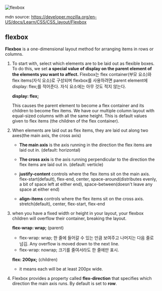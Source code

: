 ![flexbox](https://user-images.githubusercontent.com/72768159/156286648-5bf3e419-bf43-45f7-b207-716c68893d2e.png)

mdn source: <https://developer.mozilla.org/en-US/docs/Learn/CSS/CSS_layout/Flexbox>

## flexbox

**Flexbox** is a one-dimensional layout method for arranging items in rows or columns.

1. To start with, select which elements are to be laid out as flexible boxes. To do this, we set **a special value of display on the parent element of the elements you want to affect.** Flexbox는 flex container(부모 요소)와 flex items(자식 요소)로 구성되며 flexbox를 사용하려면 parent element에 display: flex;를 적어준다. 자식 요소에는 아무 것도 적지 않는다.

   **display: flex;**

   This causes the parent element to become a flex container and its children to become flex items. We have our multiple column layout with equal-sized columns with all the same height. This is default values given to flex items (the children of the flex container).

2. When elements are laid out as flex items, they are laid out along two axes(the main axis, the cross axis)

   - **The main axis** is the axis running in the direction the flex items are laid out in. (default: horizontal)
   - **The cross axis** is the axis running perpendicular to the direction the flex items are laid out in. (default: verticle)

   - **justify-content** controls where the flex items sit on the main axis.  
     flex-start(default), flex-end, center, space-around(distributes evenly, a bit of space left at either end), space-between(doesn't leave any space at either end)
   - **align-items** controls where the flex items sit on the cross axis.
     stretch(default), center, flex-start, flex-end

3. when you have a fixed width or height in your layout, your flexbox children will overflow their container, breaking the layout.

   **flex-wrap: wrap;** (parent)

   - flex-wrap: wrap; 한 줄에 들어갈 수 있는 만큼 보여주고 나머지는 다음 줄로 넘김. Any overflow is moved down to the next line.
   - flex-wrap: nowrap; 크기를 줄여서라도 한 줄에만 표시.

   **flex: 200px;** (children)

   - it means each will be at least 200px wide.

4. Flexbox provides a property called **flex-direction** that specifies which direction the main axis runs. By default is set to **row**.
